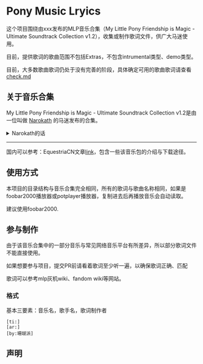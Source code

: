 # Pony Music Lryics
这个项目围绕由xxx发布的MLP音乐合集（My Little Pony Friendship is Magic - Ultimate Soundtrack Collection v1.2），收集或制作歌词文件，供广大马迷使用。

目前，提供歌词的歌曲范围不包括Extras，不包含intrumental类型、demo类型。

目前，大多数歌曲歌词仍处于没有完善的阶段，具体确定可用的歌曲歌词请查看[check.md](./check.md)


## 关于音乐合集
My Little Pony Friendship is Magic - Ultimate Soundtrack Collection v1.2是由一位叫做 [Narokath](https://www.youtube.com/@Narokath) 的马迷发布的合集。

<details>
  <summary>Narokath的话</summary>
Hey there! Thank you for watching! Feel free to check out the links below, I'd appreciate it! <3
💜 Twitch: https://twitch.tv/Narokath_

💚 Highlights: https://www.youtube.com/playlist?list=PLF6cLPRsseRHG4nKk63Ff5SZ6MJwXAfJ0

❤ Donation: https://streamlabs.com/narokath_/tip


 Twitter --------------- https://twitter.com/NarokathSocial

 BandCamp -------- https://Narokath.bandcamp.com

 Backloggd --------- https://www.backloggd.com/u/Narokath/

 MyAnimeList ----- https://myanimelist.net/profile/Narokath

 Steam ---------------- https://steamcommunity.com/id/NarokathGaming/

 Discord Server --- https://discord.gg/ye9fujZjjA

 SoundCloud ------- https://soundcloud.com/NarokathMusic

 Music Folder ------ https://mega.nz/folder/a5g3iAYD#ktzbZITDuutCO4KaPIC43w

 Instagram ---------- https://www.instagram.com/narokath_/

 Reddit ---------------- https://reddit.com/user/Ponyship

 Tumblr --------------- https://www.tumblr.com/blog/narokathsocial

 TikTok ---------------- https://www.tiktok.com/@narokath


 e-Mail ------------------------ NarokathContact@gmail.com

 Discord ID ----------------- Narokath # 5479
 Nintendo Switch ID --- SW-5409-1400-6328


 Original Music ------------------ https://www.youtube.com/playlist?list=PLF6cLPRsseREHGbbzFIn7Ha0aLkO3Lvp1

 Music Covers ------------------- https://www.youtube.com/playlist?list=PLF6cLPRsseREelO1trcMagfPCI9Vxph4S

 Chart Downloads ------------- https://mega.nz/folder/64wiEAZC#a8auC7axg4vbeiAo175GOQ

 MLP:FiM Soundtrack ------  https://mega.nz/folder/igYRhKJS#ub0xuCYekOIiMspcudBofw

 Stream VODs ------------------- https://www.youtube.com/playlist?list=PLF6cLPRsseRF61IRUHtbczocASEVOBl80

 Commentary Playlists ----- https://www.youtube.com/c/Narokath/playlists?view=50&sort=dd&shelf_id=5


Contains Explicit Language! Viewer Discretion is advised!
</details>
<hr>

国内可以参考：EquestriaCN文章[link](https://www.equestriacn.com/2021/02/resources-download-pony-official-song-resources-integration.html)，包含一些该音乐包的介绍与下载途径。

## 使用方式
本项目的目录结构与音乐合集完全相同，所有的歌词与歌曲名称相同，如果是foobar2000播放器或potplayer播放器，复制进去后再播放音乐会自动读取。

建议使用foobar2000.

## 参与制作
由于该音乐合集中的一部分音乐与常见网络音乐平台有所差异，所以部分歌词文件不能直接使用。

如果想要参与项目，提交PR前请看着歌词至少听一遍，以确保歌词正确、匹配

歌词可以参考mlp灰机wiki、fandom wiki等网站。

### 格式
基本三要素：音乐名，歌手名，歌词制作者

```lrc
[ti:]
[ar:]
[by:珊瑚派]
```


## 声明

